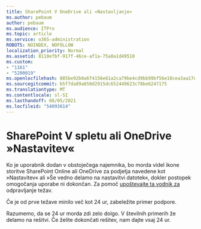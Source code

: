 ```yaml
---
title: SharePoint V OneDrive ali »Nastavljanje«
ms.author: pebaum
author: pebaum
ms.audience: ITPro
ms.topic: article
ms.service: o365-administration
ROBOTS: NOINDEX, NOFOLLOW
localization_priority: Normal
ms.assetid: 8110efbf-917f-46ce-af1a-75a8a1d49510
ms.custom:
- "1161"
- "5200019"
ms.openlocfilehash: 885be92b0a6f4156e61a2ca79be4cd9bb99bf56e18cea3aa17ef1c7d34246058
ms.sourcegitcommit: b5f7da89a650d2915dc652449623c78be6247175
ms.translationtype: MT
ms.contentlocale: sl-SI
ms.lasthandoff: 08/05/2021
ms.locfileid: "54093614"
---
```

# <a name="sharepoint-online-or-onedrive-setting-up"></a>SharePoint V spletu ali OneDrive »Nastavitev«

Ko je uporabnik dodan v obstoječega najemnika, bo morda videl ikone storitve SharePoint Online ali OneDrive za podjetja navedene kot »Nastavitev« ali »Še vedno delamo na nastavitvi datotek«, dokler postopek omogočanja uporabe ni dokončan. Za pomoč [upoštevajte ta vodnik za](https://docs.microsoft.com/sharepoint/support/sites/troubleshooting-guide-for-sites-stopped-at-provisioning) odpravljanje težav.

Če je od prve težave minilo več kot 24 ur, zabeležite primer podpore.

Razumemo, da se 24 ur morda zdi zelo dolgo. V številnih primerih že delamo na rešitvi. Če želite dokončati rešitev, nam dajte vsaj 24 ur.

